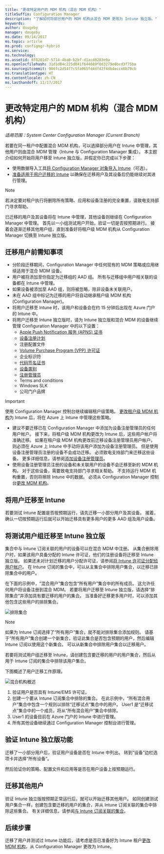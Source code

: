```yaml
---
title: "更改特定用户的 MDM 机构（混合 MDM 机构）"
titleSuffix: Configuration Manager
description: "了解如何将部分用户的 MDM 机构从混合 MDM 更改为 Intune 独立版。"
keywords: 
author: dougeby
manager: dougeby
ms.date: 09/14/2017
ms.topic: article
ms.prod: configmgr-hybrid
ms.service: 
ms.technology: 
ms.assetid: 6f0201d7-5714-4ba0-b2bf-d1acd0203e9a
ms.openlocfilehash: 31d1d84c225d041f644669f0d3279e6bcd3f75ba
ms.sourcegitcommit: 986fc2d54f7c5fa965fd4df42f4db4ecce6b79cb
ms.translationtype: HT
ms.contentlocale: zh-CN
ms.lasthandoff: 11/17/2017
---
```

# <a name="change-the-mdm-authority-for-specific-users-mixed-mdm-authority"></a>更改特定用户的 MDM 机构（混合 MDM 机构） 

*适用范围：System Center Configuration Manager (Current Branch)*    

若要在同一租户中配置混合 MDM 机构，可以选择部分用户在 Intune 中管理，其他用户则由混合 MDM 管理（Intune 与 Configuration Manager 集成）。 本主题介绍如何开始将用户移至 Intune 独立版，并假定你已完成以下步骤：
- 使用数据导入工具[将 Configuration Manager 对象导入 Intune](migrate-import-data.md)（可选）。
- [准备适用于用户迁移的 Intune](migrate-prepare-intune.md) 以确保在迁移用户及其设备后仍能继续对其进行管理。

> [!Note]    
> 若决定要对租户执行将删除所有策略、应用和设备注册的完全重置，请致电支持部门寻求帮助。

已迁移的用户及其设备将在 Intune 中管理，其他设备则继续在 Configuration Manager 中管理。 首先以一小组测试用户开始，验证一切是否按预期进行。 接着会逐渐迁移其他用户组，直到准备好将租户级 MDM 机构从 Configuration Manager 切换至 Intune 独立版。 

## <a name="things-to-know-before-you-migrate-users"></a>迁移用户前需知事项
- 分阶段迁移期间，Configuration Manager 中任何现有的 MDM 策略或应用继续适用于混合 MDM 设备。
- 用户被将添加至你指定为迁移组的 AAD 组。 所有与迁移组中用户相关联的设备都在 Intune 中管理。
- 如果设备被添加至 AAD 组，则将被忽略，除非设备未关联用户。
- 未在 AAD 组中标记为迁移的用户将自动继承租户级 MDM 机构 (Configuration Manager)。
- 将用户迁移至 Intune 时，该用户和设备会在约 15 分钟后出现在 Azure 门户的 Intune 中。  
- 将用户迁移至 Intune 独立版时，请为 Intune 独立版和混合 MDM 的设备继续管理 Configuration Manager 中的以下设置：
    - [Apple Push Notification 服务 (APNS) 证书](/sccm/mdm/deploy-use/enroll-hybrid-ios-mac)
    - [设备注册计划](/sccm/mdm/deploy-use/ios-device-enrollment-program-for-hybrid)
    - 注册配置文件
    - [Volume Purchase Program (VPP) 许可证](/sccm/mdm/deploy-use/manage-volume-purchased-ios-apps)
    - 企业标识符 
    - [代码签名证书](/sccm/mdm/deploy-use/enroll-hybrid-windows)
    - [设备类别](/sccm/core/clients/manage/collections/automatically-categorize-devices-into-collections)
    - [注册管理员](/sccm/mdm/plan-design/device-enrollment-methods)
    - Terms and conditions
    - Windows SLK
    - 公司门户品牌    
      
> [!Important]    
  > 使用 Configuration Manager 控制台继续编辑租户级策略。 [更改租户级 MDM 机构](change-mdm-authority.md)为 Intune 后，将在 Azure 上 Intune 中管理这些策略。 
- 建议不要迁移已在 Configuration Manager 中添加为设备注册管理员的任何用户帐户。 接下来，将租户级 MDM 机构更改为 Intune 后，这些用户帐户将准确迁移。 如果在租户级 MDM 机构更改前迁移设备注册管理员用户帐户，则必须在 Azure 上 Intune 中手动将该用户添加为设备注册管理员。 但是使用设备注册管理员注册的设备不会成功迁移。 必须致电支持部门来迁移这些设备。 更多详细信息，请参阅[添加设备注册管理员](https://docs.microsoft.com/en-us/intune/device-enrollment-manager-enroll#add-a-device-enrollment-manager)。
- 使用设备注册管理员注册的设备和未关联用户的设备不会迁移至新的 MDM 机构。 对于这些设备，需要致电支持部门寻求相关帮助。 不支持运行 MDM 机构重置，否则将擦除 Intune 中的数据。 必须从 Configuration Manager 控制台[更改 MDM 机构](migrate-change-mdm-authority.md)。

## <a name="migrate-users-to-intune"></a>将用户迁移至 Intune
若要测试 Intune 配置是否按预期运行，请先迁移一小部分用户及其设备。 接着，确认一切按预期运行后就可以开始迁移具有更多用户的更多 AAD 组及用户设备。

## <a name="migrate-a-test-group-of-users-to-intune-standalone"></a>将测试用户组迁移至 Intune 独立版
集合中与 Intune 订阅关联的用户的设备可以在混合 MDM 中注册。 从集合删除用户时，如果该用户具备分配的 Intune 许可证，他们的注册设备将迁移至 Intune 独立版。 如果还未对计划迁移的用户分配许可证，请参阅[将 Intune 许可证分配给用户帐户](https://docs.microsoft.com/intune/licenses-assign)。 在 Intune 订阅的集合中，可以从主集合中排除用户集合，以迁移已排除集合中的用户。 

在下面的示例中，“混合用户”集合包含“所有用户”集合中的所有成员。 这允许任何用户将设备注册到混合 MDM。 若要将用户迁移至 Intune 独立版，请选择“排除集合”并添加具有要迁移的用户的集合。 当准备好迁移更多用户时，可以添加其他包含这些用户的排除集合。 

![排除集合](../media/migrate-excludecollections.png)

> [!Note] 
> 如果为 Intune 订阅选择了“所有用户”集合，就不能对排除集合添加规则。 请基于“所有用户”集合创建一个新集合，验证此集合是否包含预期的用户，然后编辑 Intune 订阅以使用这个新集合。 可以从新集合中排除用户集合以迁移用户。 

若要将测试用户组迁移至 Intune，请创建包含要迁移的用户的用户集合，然后从用于 Intune 订阅的集合中排除该用户集合。   

下图概述了用户迁移工作原理。

 ![混合机构概述](../media/migrate-mixedauthority.svg)

1. 验证用户是否具有 Intune/EMS 许可证。 
2. 创建一个要从 Intune 订阅集合中排除的集合。 在此示例中，“所有混合用户”集合中包含一个规则以排除“迁移试点”集合中的用户。 User1 是“迁移试点”集合中的一个成员，将从“所有混合用户”集合中排除。 
3. User1 的设备目前在 Azure 门户的 Intune 中进行管理。 
4. 所有其他设备继续通过 Configuration Manager 控制台进行管理。 

## <a name="verify-intune-standalone-functionality"></a>验证 Intune 独立版功能
迁移了一小部分用户后，验证用户设备是否在 Intune 中列出。 转到“设备”边栏选项卡并选择“所有设备”。 

然后验证你的策略、配置文件和应用等是否在用户设备上按预期运行。

## <a name="migrate-additional-users"></a>迁移其他用户
验证 Intune 独立版按预期正常运行后，就可以开始迁移其他用户。 如同创建测试用户集合一样，创建包含要迁移的用户的集合，并从 Intune 订阅关联的集合中排除这些集合。 有关详细信息，请参阅[与 Intune 订阅关联的集合](#collection-associated-with-your-intune-subscription)。

## <a name="next-steps"></a>后续步骤
迁移了用户并测试过 Intune 功能后，请考虑是否已准备好为 Intune 租户[更改 MDM 机构](migrate-change-mdm-authority.md)，从 Configuration Manager 更改为 Intune。 